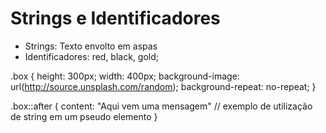 # Strings e Identificadores

* Strings: Texto envolto em aspas
* Identificadores: red, black, gold;

<div class='box'></div>

.box {
  height: 300px;
  width: 400px;
  background-image: url(http://source.unsplash.com/random);
  background-repeat: no-repeat;
}

.box::after {
  content: "Aqui vem uma mensagem" // exemplo de utilização de string em um pseudo elemento
}